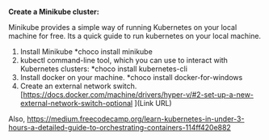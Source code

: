 **Create a Minikube cluster:**

Minikube provides a simple way of running Kubernetes on your local machine for free. Its a quick guide to run kubernetes on your local machine.

1. Install Minikube
   *choco install minikube
2. kubectl command-line tool, which you can use to interact with Kubernetes clusters:
   *choco install kubernetes-cli
3. Install docker on your machine.
   *choco install docker-for-windows
4. Create an external network switch.
[https://docs.docker.com/machine/drivers/hyper-v/#2-set-up-a-new-external-network-switch-optional
](Link URL)

Also, https://medium.freecodecamp.org/learn-kubernetes-in-under-3-hours-a-detailed-guide-to-orchestrating-containers-114ff420e882